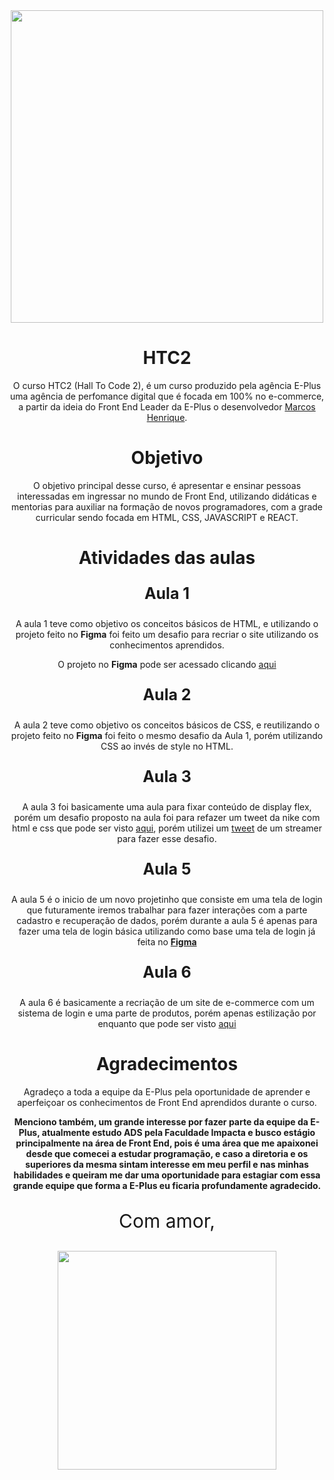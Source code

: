 <div align=center>
<img src="https://www.agenciaeplus.com.br/wp-content/uploads/2021/06/logo-agencia-eplus-partner-portal.jpg" width=500px>

# HTC2
O curso HTC2 (Hall To Code 2), é um curso produzido pela agência E-Plus uma agência de perfomance digital que é focada em 100% no e-commerce, a partir da ideia do Front End Leader da E-Plus o desenvolvedor <a href="https://www.linkedin.com/in/marcos-henrique-57a162188/">Marcos Henrique</a>.

# Objetivo

O objetivo principal desse curso, é apresentar e ensinar pessoas interessadas em ingressar no mundo de Front End, utilizando didáticas e mentorias para auxiliar na formação de novos programadores, com a grade curricular sendo focada em HTML, CSS, JAVASCRIPT e REACT.

# Atividades das aulas
</div>

<div align=center>
<p style="font-size:25px"><b>Aula 1</b></p>
A aula 1 teve como objetivo os conceitos básicos de HTML, e utilizando o projeto feito no <b>Figma</b> foi feito um desafio para recriar o site utilizando os conhecimentos aprendidos.<p>
<p> O projeto no <b>Figma</b> pode ser acessado clicando <a href="https://www.figma.com/file/1cwSFRvcNzZqy3XQJpD22D/Atividades-HTC?node-id=20%3A14">aqui</a></p>

<p style="font-size:25px"><b>Aula 2</b></p>
<p>A aula 2 teve como objetivo os conceitos básicos de CSS, e reutilizando o projeto feito no <b>Figma</b> foi feito o mesmo desafio da Aula 1, porém utilizando CSS ao invés de style no HTML.</p>
  
<p style="font-size:25px"><b>Aula 3</b></p>
<p>A aula 3 foi basicamente uma aula para fixar conteúdo de display flex, porém um desafio proposto na aula foi para refazer um tweet da nike com html e css que pode ser visto <a href="https://www.figma.com/file/1cwSFRvcNzZqy3XQJpD22D/Atividades-HTC?node-id=40%3A12">aqui</a>, porém utilizei um <a href="https://twitter.com/DuqueNegrom/status/1416545705724981250">tweet</a> de um streamer para fazer esse desafio.</p>
  
<p style="font-size:25px"><b>Aula 5</b></p>
<p>A aula 5 é o inicio de um novo projetinho que consiste em uma tela de login que futuramente iremos trabalhar para fazer interações com a parte cadastro e recuperação de dados, porém durante a aula 5 é apenas para fazer uma tela de login básica utilizando como base uma tela de login já feita no <a href="https://www.figma.com/file/1cwSFRvcNzZqy3XQJpD22D/Atividades-HTC?node-id=0%3A1"><b>Figma</b></a></p>
  
<p style="font-size:25px"><b>Aula 6</b></p>
<p>A aula 6 é basicamente a recriação de um site de e-commerce com um sistema de login e uma parte de produtos, porém apenas estilização por enquanto que pode ser visto <a href="https://xd.adobe.com/view/a8954440-445b-4de8-8280-a3c2b4187117-fdc6/screen/f79b65b0-f0c2-4a63-8f1d-809ef2894ae1/">aqui</a></p>

# Agradecimentos
<p>Agradeço a toda a equipe da E-Plus pela oportunidade de aprender e aperfeiçoar os conhecimentos de Front End aprendidos durante o curso.</p>
<p><b>Menciono também, um grande interesse por fazer parte da equipe da E-Plus, atualmente estudo ADS pela Faculdade Impacta e busco estágio principalmente na área de Front End, pois é uma área que me apaixonei desde que comecei a estudar programação, e caso a diretoria e os superiores da mesma sintam interesse em meu perfil e nas minhas habilidades e queiram me dar uma oportunidade para estagiar com essa grande equipe que forma a E-Plus eu ficaria profundamente agradecido.</b></p>
<p style="font-size:30px">Com amor,</p>
<img src="https://i.imgur.com/l4QPoq8.jpg" width=350px></img>
</div>
